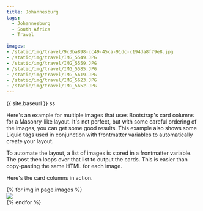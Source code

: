 ```yaml
---
title: Johannesburg
tags:
  - Johannesburg
  - South Africa
  - Travel
  
images:
- /static/img/travel/9c3ba898-cc49-45ca-91dc-c194da8f79e8.jpg
- /static/img/travel/IMG_5549.JPG
- /static/img/travel/IMG_5559.JPG
- /static/img/travel/IMG_5585.JPG
- /static/img/travel/IMG_5619.JPG
- /static/img/travel/IMG_5623.JPG
- /static/img/travel/IMG_5652.JPG
---
```


{{ site.baseurl }} ss

Here's an example for multiple images that uses Bootstrap's card columns for a Masonry-like layout. It's not perfect, but with some careful ordering of the images, you can get some good results. This example also shows some Liquid tags used in conjunction with frontmatter variables to automatically create your layout.

<!--more-->

To automate the layout, a list of images is stored in a frontmatter variable. The post then loops over that list to output the cards. This is easier than copy-pasting the same HTML for each image.

Here's the card columns in action.

<div class="card-columns">
    {% for img in page.images %}
    <div class="card">
        <img class="card-img-top" src="{{ img }}" />
    </div>
    {% endfor %}
</div>

